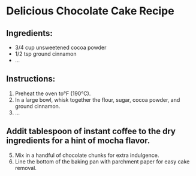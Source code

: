 # Delicious Chocolate Cake Recipe

## Ingredients:
- 3/4 cup unsweetened cocoa powder
- 1/2 tsp ground cinnamon
- ...

## Instructions:
1. Preheat the oven to°F (190°C).
2. In a large bowl, whisk together the flour, sugar, cocoa powder, and ground cinnamon.
3. ...

## Addit tablespoon of instant coffee to the dry ingredients for a hint of mocha flavor.
5. Mix in a handful of chocolate chunks for extra indulgence.
6. Line the bottom of the baking pan with parchment paper for easy cake removal.
